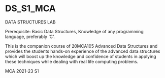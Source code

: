 # DS_S1_MCA
DATA STRUCTURES LAB

Prerequisite: Basic Data Structures, Knowledge of any programming language, preferably ‘C’.

This is the companion course of 20MCA105 Advanced Data Structures and provides
the students hands-on experience of the advanced data structures which will boost up the
knowledge and confidence of students in applying these techniques while dealing with real life
computing problems.

MCA 2021-23
S1
